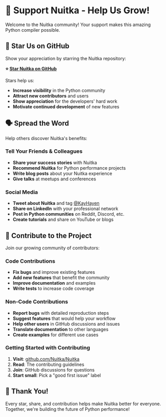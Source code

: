 # 💝 Support Nuitka - Help Us Grow!

Welcome to the Nuitka community! Your support makes this amazing Python compiler possible.

## 🌟 Star Us on GitHub

Show your appreciation by starring the Nuitka repository:

**⭐ [Star Nuitka on GitHub](https://github.com/Nuitka/Nuitka)**

Stars help us:
- **Increase visibility** in the Python community
- **Attract new contributors** and users
- **Show appreciation** for the developers' hard work
- **Motivate continued development** of new features

## 🗣️ Spread the Word

Help others discover Nuitka's benefits:

### Tell Your Friends & Colleagues
- **Share your success stories** with Nuitka
- **Recommend Nuitka** for Python performance projects
- **Write blog posts** about your Nuitka experience
- **Give talks** at meetups and conferences

### Social Media
- **Tweet about Nuitka** and tag [@KayHayen](https://twitter.com/KayHayen)
- **Share on LinkedIn** with your professional network
- **Post in Python communities** on Reddit, Discord, etc.
- **Create tutorials** and share on YouTube or blogs

## 🤝 Contribute to the Project

Join our growing community of contributors:

### Code Contributions
- **Fix bugs** and improve existing features
- **Add new features** that benefit the community
- **Improve documentation** and examples
- **Write tests** to increase code coverage

### Non-Code Contributions
- **Report bugs** with detailed reproduction steps
- **Suggest features** that would help your workflow
- **Help other users** in GitHub discussions and issues
- **Translate documentation** to other languages
- **Create examples** for different use cases

### Getting Started with Contributing
1. **Visit**: [github.com/Nuitka/Nuitka](https://github.com/Nuitka/Nuitka)
2. **Read**: The contributing guidelines
3. **Join**: GitHub discussions for questions
4. **Start small**: Pick a "good first issue" label

## 🙏 Thank You!

Every star, share, and contribution helps make Nuitka better for everyone.
Together, we're building the future of Python performance!

